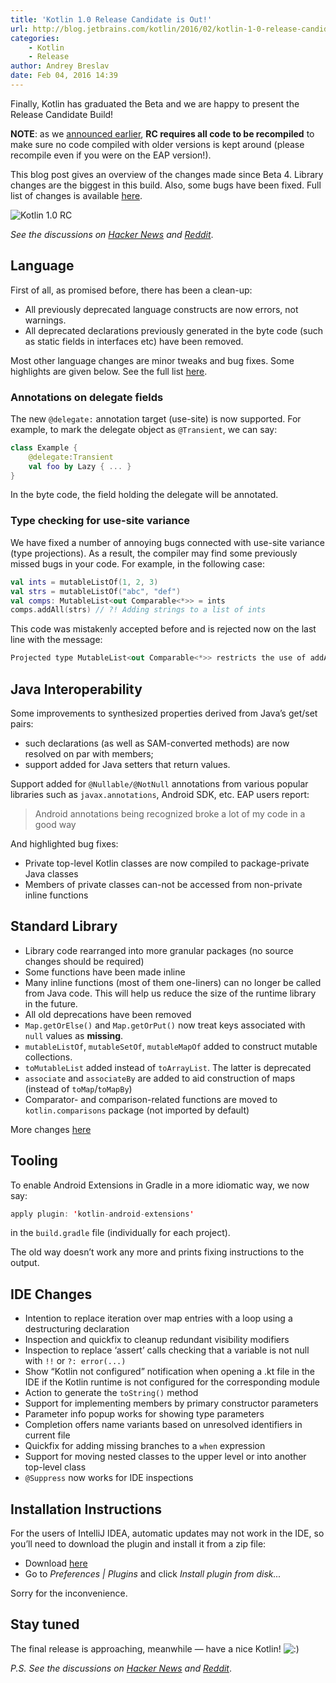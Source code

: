 ```yaml
---
title: 'Kotlin 1.0 Release Candidate is Out!'
url: http://blog.jetbrains.com/kotlin/2016/02/kotlin-1-0-release-candidate-is-out/
categories:
    - Kotlin
    - Release
author: Andrey Breslav
date: Feb 04, 2016 14:39
---
```

Finally, Kotlin has graduated the Beta and we are happy to present the Release Candidate Build!

**NOTE**: as we [announced earlier](http://blog.jetbrains.com/kotlin/2015/12/kotlin-1-0-beta-4-is-out/), **RC requires all code to be recompiled** to make sure no code compiled with older versions is kept around (please recompile even if you were on the EAP version!).

This blog post gives an overview of the changes made since Beta 4\. Library changes are the biggest in this build. Also, some bugs have been fixed. Full list of changes is available [here](https://github.com/JetBrains/kotlin/releases/tag/build-1.0.0-rc-1036).

![Kotlin 1.0 RC](http://i1.wp.com/blog.jetbrains.com/kotlin/files/2016/02/RC-Banner.png?resize=640%2C330)

_See the discussions on [Hacker News](https://news.ycombinator.com/item?id=11034273) and [Reddit](https://www.reddit.com/r/programming/comments/445jih/jvm_languages_news_kotlin_10_release_candidate_is/)_.

## Language

First of all, as promised before, there has been a clean-up:

*   All previously deprecated language constructs are now errors, not warnings.
*   All deprecated declarations previously generated in the byte code (such as static fields in interfaces etc) have been removed.

Most other language changes are minor tweaks and bug fixes. Some highlights are given below. See the full list [here](https://github.com/JetBrains/kotlin/releases/tag/build-1.0.0-rc-1036).

### Annotations on delegate fields

The new `@delegate:` annotation target (use-site) is now supported. For example, to mark the delegate object as `@Transient`, we can say:

```kotlin
class Example {
    @delegate:Transient
    val foo by Lazy { ... }
}

```

In the byte code, the field holding the delegate will be annotated.

### Type checking for use-site variance

We have fixed a number of annoying bugs connected with use-site variance (type projections). As a result, the compiler may find some previously missed bugs in your code.
For example, in the following case:

```kotlin
val ints = mutableListOf(1, 2, 3)
val strs = mutableListOf("abc", "def")
val comps: MutableList<out Comparable<*>> = ints
comps.addAll(strs) // ?! Adding strings to a list of ints
```

This code was mistakenly accepted before and is rejected now on the last line with the message:

```kotlin
Projected type MutableList<out Comparable<*>> restricts the use of addAll()
```

## Java Interoperability

Some improvements to synthesized properties derived from Java’s get/set pairs:

*   such declarations (as well as SAM-converted methods) are now resolved on par with members;
*   support added for Java setters that return values.

Support added for `@Nullable/@NotNull` annotations from various popular libraries such as `javax.annotations`, Android SDK, etc.
EAP users report:

> Android annotations being recognized broke a lot of my code in a good way

And highlighted bug fixes:

*   Private top-level Kotlin classes are now compiled to package-private Java classes
*   Members of private classes can-not be accessed from non-private inline functions

## Standard Library

*   Library code rearranged into more granular packages (no source changes should be required)
*   Some functions have been made inline
*   Many inline functions (most of them one-liners) can no longer be called from Java code. This will help us reduce the size of the runtime library in the future.
*   All old deprecations have been removed
*   `Map.getOrElse()` and `Map.getOrPut()` now treat keys associated with `null` values as **missing**.
*   `mutableListOf`, `mutableSetOf`, `mutableMapOf` added to construct mutable collections.
*   `toMutableList` added instead of `toArrayList`. The latter is deprecated
*   `associate` and `associateBy` are added to aid construction of maps (instead of `toMap`/`toMapBy`)
*   Comparator- and comparison-related functions are moved to `kotlin.comparisons` package (not imported by default)

More changes [here](https://github.com/JetBrains/kotlin/releases/tag/build-1.0.0-rc-1036)

## Tooling

To enable Android Extensions in Gradle in a more idiomatic way, we now say:

```kotlin
apply plugin: 'kotlin-android-extensions'
```

in the `build.gradle` file (individually for each project).

The old way doesn’t work any more and prints fixing instructions to the output.

## IDE Changes

*   Intention to replace iteration over map entries with a loop using a destructuring declaration
*   Inspection and quickfix to cleanup redundant visibility modifiers
*   Inspection to replace ‘assert’ calls checking that a variable is not null with `!!` or `?: error(...)`
*   Show “Kotlin not configured” notification when opening a .kt file in the IDE if the Kotlin runtime is not configured for the corresponding module
*   Action to generate the `toString()` method
*   Support for implementing members by primary constructor parameters
*   Parameter info popup works for showing type parameters
*   Completion offers name variants based on unresolved identifiers in current file
*   Quickfix for adding missing branches to a `when` expression
*   Support for moving nested classes to the upper level or into another top-level class
*   `@Suppress` now works for IDE inspections

## Installation Instructions

For the users of IntelliJ IDEA, automatic updates may not work in the IDE, so you’ll need to download the plugin and install it from a zip file:

*   Download [here](https://plugins.jetbrains.com/plugin/download?pr=&updateId=23813)
*   Go to _Preferences | Plugins_ and click _Install plugin from disk..._

Sorry for the inconvenience.

## Stay tuned

The final release is approaching, meanwhile — have a nice Kotlin! ![:)](http://i2.wp.com/blog.jetbrains.com/kotlin/wp-includes/images/smilies/simple-smile.png?w=640)

_P.S. See the discussions on [Hacker News](https://news.ycombinator.com/item?id=11034273) and [Reddit](https://www.reddit.com/r/programming/comments/445jih/jvm_languages_news_kotlin_10_release_candidate_is/)_.
